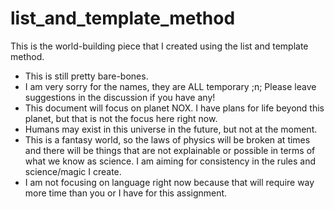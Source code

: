# list_and_template_method
This is the world-building piece that I created using the list and template method.

- This is still pretty bare-bones.
- I am very sorry for the names, they are ALL temporary ;n; Please leave suggestions in the discussion if you have any! 
- This document will focus on planet NOX. I have plans for life beyond this planet, but that is not the focus here right now.
- Humans may exist in this universe in the future, but not at the moment.
- This is a fantasy world, so the laws of physics will be broken at times and there will be things that are not explainable or possible in terms of what we know as science. I am aiming for consistency in the rules and science/magic I create. 
- I am not focusing on language right now because that will require way more time than you or I have for this assignment.

